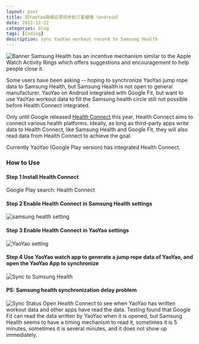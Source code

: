 ```yaml
---
layout: post
title: 将YaoYao跳绳记录同步到三星健康（android）
date: 2022-12-22
categories: blog
tags: [Coding]
description: sync YaoYao workout record to Samsung Health
---
```

![Banner](/img/post/221222//banner.jpg)
Samsung Health has an incentive mechanism similar to the Apple Watch Activity Rings which offers suggestions and encouragement to help people close it.

Some users have been asking -- hoping to synchronize YaoYao jump rope data to Samsung Health, but Samsung Health is not open to general manufacturer. YaoYao on Android integrated with Google Fit, but want to use YaoYao workout data to fill the Samsung health circle still not possible before Health Connect integrated.

Only until Google released [Health Connect](https://developer.android.com/guide/health-and-fitness/health-connect?hl=zh-cn) this year, Health Connect aims to connect various health platforms. Ideally, as long as third-party apps write data to Health Connect, like Samsung Health and Google Fit, they will also read data from Health Connect to achieve the goal.

Currently YaoYao (Google Play version) has integrated Health Connect.

### How to Use 

#### Step 1 Install Health Connect
Google Play search: Health Connect

####  Step 2 Enable Health Connect in Samsung Health settings
![samsung health setting](/img/post/221222/samsung_health_setting.jpg)

####  Step 3 Enable Health Connect in YaoYao settings
![YaoYao setting](/img/post/221222/yaoyao_setting.jpg)

####  Step 4 Use YaoYao watch app to generate a jump rope data of YaoYao, and open the YaoYao App to synchronize
![Sync to Sumsung Health](/img/post/221222/sync_finish.jpg)

#### PS: Samsung health synchronization delay problem
![Sync Status](/img/post/221222/sync_status.jpg)
Open Health Connect to see when YaoYao has written workout data and other apps have read the data. Testing found that Google Fit can read the data written by YaoYao when it is opened, but Samsung Health seems to have a timing mechanism to read it, sometimes it is 5 minutes, sometimes it is several minutes, and it does not show up immediately.
